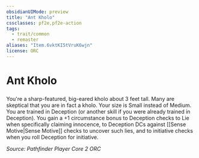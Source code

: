 ```yaml
---
obsidianUIMode: preview
title: "Ant Kholo"
cssclasses: pf2e,pf2e-action
tags:
  - trait/common
  - remaster
aliases: "Item.6vktKI5tVruK6wjn"
license: ORC
---
```

# Ant Kholo

### 






You're a sharp-featured, big-eared kholo about 3 feet tall. Many are skeptical that you are in fact a kholo. Your size is Small instead of Medium. You are trained in Deception (or another skill if you were already trained in Deception). You gain a +1 circumstance bonus to Deception checks to Lie when specifically claiming innocence, to Deception DCs against [[Sense Motive|Sense Motive]] checks to uncover such lies, and to initiative checks when you roll Deception for initiative.

*Source: Pathfinder Player Core 2*
*ORC*